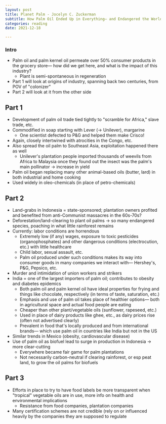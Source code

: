 ```yaml
---
layout: post
title: Planet Palm - Jocelyn C. Zuckerman
subtitle: How Palm Oil Ended Up in Everything— and Endangered the World
categories: reading
date: 2021-12-18

---
```


### Intro

- Palm oil and palm kernel oil permeate over 50% consumer products in the grocery store— how did we get here, and what is the impact of this industry?
    - Plant is semi-spontaneous in regeneration
- Part 1 will look at origins of industry, spanning back two centuries, from POV of "colonizer"
- Part 2 will look at it from the other side

## Part 1

- Development of palm oil trade tied tightly to "scramble for Africa," slave trade, etc.
- Commodified in soap starting with Lever (→ Unilever), margarine
    - One scientist defected to P&G and helped them make Crisco!
- Again, closely intertwined with atrocities in the Congo, etc.
- Also spread the oil palm to Southeast Asia, exploitation happened there as well
    - Unilever's plantation people imported thousands of weevils from Africa to Malaysia once they found out the insect was the palm's main pollinator → increase in yield
- Palm oil began replacing many other animal-based oils (butter, lard) in both industrial and home cooking
- Used widely in oleo-chemicals (in place of petro-chemicals)

## Part 2

- Land-grabs in Indonesia = state-sponsored; plantation owners profited and benefited from anti-Communist massacres in the 60s-70s?
- Deforestation/land-clearing to plant oil palms → so many endangered species, poaching in what little rainforest remains
- Currently: labor conditions are horrendous
    - Extremely low (if any) wages, exposure to toxic pesticides (organophosphates) and other dangerous conditions (electrocution, etc.) with little healthcare
    - Child labor, sexual assault, etc.
    - Palm oil produced under such conditions makes its way into consumer goods in many companies we interact with— Hershey's, P&G, Pepsico, etc.
- Murder and intimidation of union workers and strikers
- India = one of the largest importers of palm oil; contributes to obesity and diabetes epidemics
    - Both palm oil and palm kernel oil have ideal properties for frying and things like chocolate, respectively (in terms of taste, saturation, etc.)
    - Emphasis and use of palm oil takes place of healthier options— both in agricultural space and actual food people are eating
    - Cheaper than other plant/vegetable oils (sunflower, rapeseed, etc.)
    - Used in place of dairy products like ghee, etc., as dairy prices rise (often not advertised clearly)
    - Prevalent in food that's locally produced and from international brands— which use palm oil in countries like India but not in the US
- Similar trends in Mexico (obesity, cardiovascular disease)
- Use of palm oil as biofuel lead to surge in production in Indonesia → more clear-cutting
    - Everywhere became fair game for palm plantations
    - Not necessarily carbon-neutral if clearing rainforest, or esp peat land, to grow the oil palms for biofuels

## Part 3

- Efforts in place to try to have food labels be more transparent when "tropical" vegetable oils are in use, more info on health and environmental implications
    - Resistance from food companies, plantation companies
- Many certification schemes are not credible (rely on or influenced heavily by the companies they are supposed to regulate

